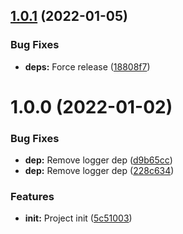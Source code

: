 ## [1.0.1](https://github.com/lahaxearnaud/healthcheck-redis/compare/v1.0.0...v1.0.1) (2022-01-05)


### Bug Fixes

* **deps:** Force release ([18808f7](https://github.com/lahaxearnaud/healthcheck-redis/commit/18808f78509443ae72c9982febbe0080e23923dc))

# 1.0.0 (2022-01-02)


### Bug Fixes

* **dep:** Remove logger dep ([d9b65cc](https://github.com/lahaxearnaud/healthcheck-redis/commit/d9b65ccad108db7d573e743c942fa7fcae544953))
* **dep:** Remove logger dep ([228c634](https://github.com/lahaxearnaud/healthcheck-redis/commit/228c634250b622e9c720029a8dde25b3129ebf80))


### Features

* **init:** Project init ([5c51003](https://github.com/lahaxearnaud/healthcheck-redis/commit/5c51003687d2afdc026ad609470b6a8beefd3b1e))
